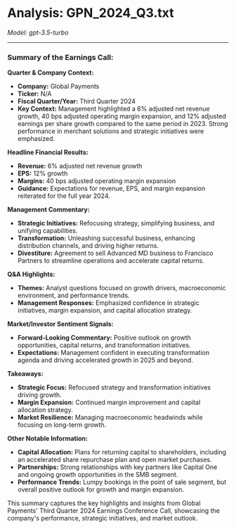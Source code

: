# Analysis: GPN_2024_Q3.txt

*Model: gpt-3.5-turbo*

---

### Summary of the Earnings Call:

**Quarter & Company Context:**
- **Company:** Global Payments
- **Ticker:** N/A
- **Fiscal Quarter/Year:** Third Quarter 2024
- **Key Context:** Management highlighted a 6% adjusted net revenue growth, 40 bps adjusted operating margin expansion, and 12% adjusted earnings per share growth compared to the same period in 2023. Strong performance in merchant solutions and strategic initiatives were emphasized.

**Headline Financial Results:**
- **Revenue:** 6% adjusted net revenue growth
- **EPS:** 12% growth
- **Margins:** 40 bps adjusted operating margin expansion
- **Guidance:** Expectations for revenue, EPS, and margin expansion reiterated for the full year 2024.

**Management Commentary:**
- **Strategic Initiatives:** Refocusing strategy, simplifying business, and unifying capabilities.
- **Transformation:** Unleashing successful business, enhancing distribution channels, and driving higher returns.
- **Divestiture:** Agreement to sell Advanced MD business to Francisco Partners to streamline operations and accelerate capital returns.

**Q&A Highlights:**
- **Themes:** Analyst questions focused on growth drivers, macroeconomic environment, and performance trends.
- **Management Responses:** Emphasized confidence in strategic initiatives, margin expansion, and capital allocation strategy.

**Market/Investor Sentiment Signals:**
- **Forward-Looking Commentary:** Positive outlook on growth opportunities, capital returns, and transformation initiatives.
- **Expectations:** Management confident in executing transformation agenda and driving accelerated growth in 2025 and beyond.

**Takeaways:**
- **Strategic Focus:** Refocused strategy and transformation initiatives driving growth.
- **Margin Expansion:** Continued margin improvement and capital allocation strategy.
- **Market Resilience:** Managing macroeconomic headwinds while focusing on long-term growth.

**Other Notable Information:**
- **Capital Allocation:** Plans for returning capital to shareholders, including an accelerated share repurchase plan and open market purchases.
- **Partnerships:** Strong relationships with key partners like Capital One and ongoing growth opportunities in the SMB segment.
- **Performance Trends:** Lumpy bookings in the point of sale segment, but overall positive outlook for growth and margin expansion.

This summary captures the key highlights and insights from Global Payments' Third Quarter 2024 Earnings Conference Call, showcasing the company's performance, strategic initiatives, and market outlook.